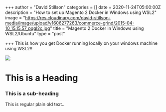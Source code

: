 +++
author = "David Stillson"
categories = []
date = 2020-11-24T05:00:00Z
description = "How to set up Magento 2 Docker in Windows using WSL2"
image = "https://res.cloudinary.com/david-stillson-media/image/upload/v1606277263/commerce-grind/2015-04-10_15.15.57_pqgl2c.jpg"
title = "Magento 2 Docker in Windows using WSL2/Ubuntu"
type = "post"

+++
This is how you get Docker running locally on your windows machine using WSL2!!

![](https://res.cloudinary.com/david-stillson-media/image/upload/v1606276001/commerce-grind/1598850390192_1307_logo-01_Cropped_jibwyh.jpg)

# This is a Heading

### This is a sub-heading

This is regular plain old text..